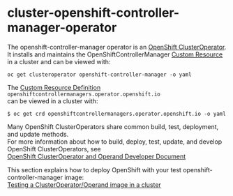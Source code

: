 # cluster-openshift-controller-manager-operator
The openshift-controller-manager operator is an 
[OpenShift ClusterOperator](https://github.com/openshift/enhancements/blob/master/enhancements/dev-guide/operators.md#what-is-an-openshift-clusteroperator).    
It installs and maintains the OpenShiftControllerManager [Custom Resource](https://kubernetes.io/docs/concepts/extend-kubernetes/api-extension/custom-resources/) in a cluster and can be viewed with:     
```
oc get clusteroperator openshift-controller-manager -o yaml
```

The [Custom Resource Definition](https://kubernetes.io/docs/concepts/extend-kubernetes/api-extension/custom-resources/#customresourcedefinitions)
`openshiftcontrollermanagers.operator.openshift.io`    
can be viewed in a cluster with:

```console
$ oc get crd openshiftcontrollermanagers.operator.openshift.io -o yaml
```

Many OpenShift ClusterOperators share common build, test, deployment, and update methods.    
For more information about how to build, deploy, test, update, and develop OpenShift ClusterOperators, see      
[OpenShift ClusterOperator and Operand Developer Document](https://github.com/openshift/enhancements/blob/master/enhancements/dev-guide/operators.md#how-do-i-buildupdateverifyrun-unit-tests)

This section explains how to deploy OpenShift with your test openshift-controller-manager image:        
[Testing a ClusterOperator/Operand image in a cluster](https://github.com/openshift/enhancements/blob/master/enhancements/dev-guide/operators.md#how-can-i-test-changes-to-an-openshift-operatoroperandrelease-component)
